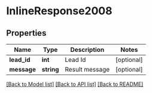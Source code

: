 # InlineResponse2008

## Properties
Name | Type | Description | Notes
------------ | ------------- | ------------- | -------------
**lead_id** | **int** | Lead Id | [optional] 
**message** | **string** | Result message | [optional] 

[[Back to Model list]](../README.md#documentation-for-models) [[Back to API list]](../README.md#documentation-for-api-endpoints) [[Back to README]](../README.md)

